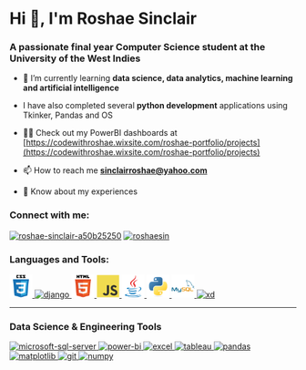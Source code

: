 <h1 align="left">Hi 👋, I'm Roshae Sinclair</h1>
<h3 align="left">A passionate final year Computer Science student at the University of the West Indies</h3>

- 🌱 I’m currently learning **data science, data analytics, machine learning and artificial intelligence**

- I have also completed several **python development** applications using Tkinker, Pandas and OS

- 👨‍💻 Check out my PowerBI dashboards at [https://codewithroshae.wixsite.com/roshae-portfolio/projects](https://codewithroshae.wixsite.com/roshae-portfolio/projects)

- 📫 How to reach me **sinclairroshae@yahoo.com**

- 📄 Know about my experiences 

<h3 align="left">Connect with me:</h3>
<p align="left">
<a href="https://linkedin.com/in/roshae-sinclair-a50b25250" target="blank"><img align="center" src="https://raw.githubusercontent.com/rahuldkjain/github-profile-readme-generator/master/src/images/icons/Social/linked-in-alt.svg" alt="roshae-sinclair-a50b25250" height="30" width="40" /></a>
<a href="https://www.hackerrank.com/roshaesin" target="blank"><img align="center" src="https://raw.githubusercontent.com/rahuldkjain/github-profile-readme-generator/master/src/images/icons/Social/hackerrank.svg" alt="roshaesin" height="30" width="40" /></a>
</p>

<h3 align="left">Languages and Tools:</h3>
<p align="left">
  <a href="https://www.w3schools.com/css/" target="_blank" rel="noreferrer">
    <img src="https://raw.githubusercontent.com/devicons/devicon/master/icons/css3/css3-original-wordmark.svg" alt="css3" width="40" height="40"/>
  </a>
  <a href="https://www.djangoproject.com/" target="_blank" rel="noreferrer">
    <img src="https://cdn.worldvectorlogo.com/logos/django.svg" alt="django" width="40" height="40"/>
  </a>
  <a href="https://www.w3.org/html/" target="_blank" rel="noreferrer">
    <img src="https://raw.githubusercontent.com/devicons/devicon/master/icons/html5/html5-original-wordmark.svg" alt="html5" width="40" height="40"/>
  </a>
  <a href="https://developer.mozilla.org/en-US/docs/Web/JavaScript" target="_blank" rel="noreferrer">
    <img src="https://raw.githubusercontent.com/devicons/devicon/master/icons/javascript/javascript-original.svg" alt="javascript" width="40" height="40"/>
  </a>
  <a href="https://www.java.com" target="_blank" rel="noreferrer">
    <img src="https://raw.githubusercontent.com/devicons/devicon/master/icons/java/java-original.svg" alt="java" width="40" height="40"/>
  </a>
  <a href="https://www.python.org" target="_blank" rel="noreferrer">
    <img src="https://raw.githubusercontent.com/devicons/devicon/master/icons/python/python-original.svg" alt="python" width="40" height="40"/>
  </a>
  <a href="https://www.mysql.com/" target="_blank" rel="noreferrer">
    <img src="https://raw.githubusercontent.com/devicons/devicon/master/icons/mysql/mysql-original-wordmark.svg" alt="mysql" width="40" height="40"/>
  </a>
  <a href="https://www.adobe.com/products/xd.html" target="_blank" rel="noreferrer">
    <img src="https://cdn.worldvectorlogo.com/logos/adobe-2.svg" alt="xd" width="40" height="40"/>
  </a>
</p>

---

<h3>Data Science & Engineering Tools</h3>
<p align="left">
  <a href="https://www.microsoft.com/en-us/sql-server/" target="_blank" rel="noreferrer">
    <img src="https://cdn.worldvectorlogo.com/logos/microsoft-sql-server-1.svg" alt="microsoft-sql-server" width="40" height="40"/>
  </a>
  <a href="https://powerbi.microsoft.com/en-us/" target="_blank" rel="noreferrer">
    <img src="https://cdn.worldvectorlogo.com/logos/power-bi.svg" alt="power-bi" width="40" height="40"/>
  </a>
  <a href="https://www.microsoft.com/en-us/microsoft-365/excel" target="_blank" rel="noreferrer">
    <img src="https://cdn.worldvectorlogo.com/logos/excel-4.svg" alt="excel" width="40" height="40"/>
  </a>
  <a href="https://www.tableau.com/" target="_blank" rel="noreferrer">
    <img src="https://cdn.worldvectorlogo.com/logos/tableau-logo-1.svg" alt="tableau" width="40" height="40"/>
  </a>
  <a href="https://pandas.pydata.org/" target="_blank" rel="noreferrer">
    <img src="https://cdn.worldvectorlogo.com/logos/pandas.svg" alt="pandas" width="40" height="40"/>
  </a>
  <a href="https://matplotlib.org/" target="_blank" rel="noreferrer">
    <img src="https://cdn.worldvectorlogo.com/logos/matplotlib-1.svg" alt="matplotlib" width="40" height="40"/>
  </a>
  <a href="https://git-scm.com/" target="_blank" rel="noreferrer">
    <img src="https://cdn.worldvectorlogo.com/logos/git.svg" alt="git" width="40" height="40"/>
  </a>
  <a href="https://numpy.org/" target="_blank" rel="noreferrer">
    <img src="https://cdn.worldvectorlogo.com/logos/numpy-1.svg" alt="numpy" width="40" height="40"/>
  </a>
</p>


